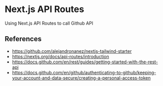 # Next.js API Routes

Using Next.js API Routes to call Github API

## References
- https://github.com/alejandronanez/nextjs-tailwind-starter
- https://nextjs.org/docs/api-routes/introduction
- https://docs.github.com/en/rest/guides/getting-started-with-the-rest-api
- https://docs.github.com/en/github/authenticating-to-github/keeping-your-account-and-data-secure/creating-a-personal-access-token
